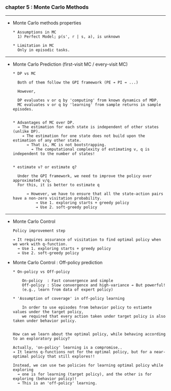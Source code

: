 ### chapter 5 : Monte Carlo Methods

---

- Monte Carlo methods properties

      * Assumptions in MC
        1) Perfect Model; p(s', r | s, a), is unknown

      * Limitation in MC 
        Only in episodic tasks.

---

- Monte Carlo Prediction (first-visit MC / every-visit MC)

      * DP vs MC
  
        Both of them follow the GPI framework (PE ➔ PI ➔ ...)
  
        However,
  
        DP evaluates v or q by 'computing' from known dynamics of MDP.
        MC evaluates v or q by 'learning' from sample returns in sample episodes.


      * Advantages of MC over DP.
        ➔ The estimation for each state is independent of other states (unlike DP).
          ➔ The estimation for one state does not build upon the estimation of any other state.
            ➔ That is, MC is not bootstrapping.
              ➔ The computational complexity of estimating v, q is independent to the number of states!


      * estimate v? or estimate q?

        Under the GPI framework, we need to improve the policy over approximated v/q.
        For this, it is better to estimate q 
            
            ➔ However, we have to ensure that all the state-action pairs have a non-zero visitation probability.
                ➔ Use 1. exploring starts + greedy policy  
                ➔ Use 2. soft-greedy policy


---

- Monte Carlo Control

      Policy improvement step 

      ➔ It requires assurance of visitation to find optimal policy when we work with q-function.
        ➔ Use 1. exploring starts + greedy policy  
        ➔ Use 2. soft-greedy policy


- Monte Carlo Control : Off-policy prediction


      * On-policy vs Off-policy

          On-policy  : Fast convergence and simple
          Off-policy : Slow convergence and high-variance ➔ But powerful! 
          (e.g., learn from data of expert policy)
    
      * 'Assumption of coverage' in off-policy learning

          In order to use episodes from behavior policy to estiamte values under the target policy,
          we required that every action taken under target policy is also taken under behavior policy. 


      How can we learn about the optimal policy, while behaving according to an exploratory policy?

      Actually, 'on-policy' learning is a compromise..
      ➔ It learns q-functions not for the optimal policy, but for a near-optimal policy that still explores!!

      Instead, we can use two policies for learning optimal policy while exploring
        ➔ one is for learning (target policy), and the other is for exploring (behavior policy)!
        ➔ This is an 'off-policy' learning.

  

      
          



    

            
